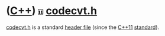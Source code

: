 # ([C++](Cpp.md)) ![C++11](PicCpp11.png) [codecvt.h](CppCodecvtH.md)

[codecvt.h](CppCodecvtH.md) is a standard [header file](CppHeaderFile.md) (since the [C++11](Cpp11.md) [standard](CppStandard.md)).
